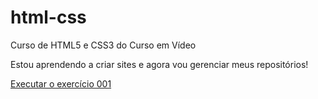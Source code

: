 # html-css
 Curso de HTML5 e CSS3 do Curso em Vídeo

 Estou aprendendo a criar sites e agora vou gerenciar meus repositórios!

<a href="https://jhulycurty.github.io/html-css/exercicios/ex001/index.html">Executar o exercício 001</a>